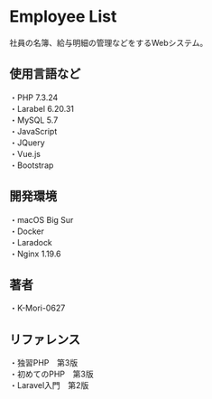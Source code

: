 # Employee List
社員の名簿、給与明細の管理などをするWebシステム。

## 使用言語など
・PHP 7.3.24  
・Larabel 6.20.31  
・MySQL 5.7  
・JavaScript  
・JQuery  
・Vue.js  
・Bootstrap

## 開発環境
・macOS Big Sur  
・Docker  
・Laradock  
・Nginx 1.19.6

## 著者
・K-Mori-0627

## リファレンス
・独習PHP　第3版  
・初めてのPHP　第3版  
・Laravel入門　第2版
